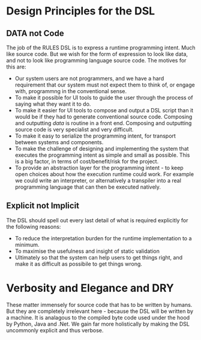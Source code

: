# Design Principles for the DSL


## DATA not Code

The job of the RULES DSL is to express a runtime programming intent.  Much like
source code. But we wish for the form of expression to look like data, and not
to look like programming language source code. The motives for this are:


- Our system users are not programmers, and we have a hard requirement that
  our system must not expect them to think of, or engage with, programmng 
  in the conventional sense.
- To make it possible for UI tools to guide the user through the process of
  saying what they want it to do.
- To make it easier for UI tools to compose and output a DSL script than it
  would be if they had to generate conventional source code. Composing and
  outputting *data* is routine in a front end. Composing and outputting
  source code is very specialist and very difficult.
- To make it easy to serialize the programming intent, for transport between
  systems and components.
- To make the challenge of designing and implementing the system that executes
  the programming intent as simple and small as possible. This is a big factor,
  in terms of cost/benefit/risk for the project.
- To provide an abstraction layer for the programming intent - to keep open
  choices about how the execution runtime could work. For example we could
  write an interpreter, or alternatively a transpiler into a real programming
  language that can then be executed natively.

## Explicit not Implicit

The DSL should spell out every last detail of what is required explicitly for
the following reasons:

- To reduce the interpretation burden for the runtime implementation to a
  minimum.
- To maximise the usefulness and insight of static validation
- Ultimately so that the system can help users to get things right, and make
  it as difficult as possibile to get things wrong.

# Verbosity and Elegance and DRY

These matter immensely for source code that has to be written by humans. But
they are completely irrelevant here - because the DSL will be written by
a machine. It is analagous to the compiled byte code used under the hood by
Python, Java and .Net. We gain far more holistically by making the DSL
uncommonly explicit and thus verbose.

